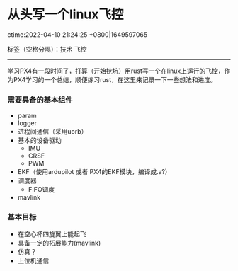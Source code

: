 # 从头写一个linux飞控 
ctime:2022-04-10 21:24:25 +0800|1649597065

标签（空格分隔）：技术  飞控

---

学习PX4有一段时间了，打算（开始挖坑）用rust写一个在linux上运行的飞控，作为PX4学习的一个总结，顺便练习rust，在这里来记录一下一些想法和进度。

### 需要具备的基本组件
- param
- logger
- 进程间通信（采用uorb）
- 基本的设备驱动
  - IMU
  - CRSF
  - PWM
- EKF（使用ardupilot 或者 PX4的EKF模块，编译成.a?)
- 调度器
  - FIFO调度
- mavlink

### 基本目标
- 在空心杯四旋翼上能起飞
- 具备一定的拓展能力(mavlink)
- 仿真？
- 上位机通信

